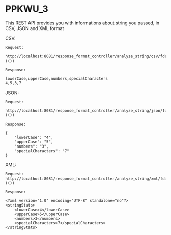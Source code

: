 # PPKWU_3

This REST API provides you with informations about string you passed, in CSV, JSON and XML format


CSV:

```
Request:

http://localhost:8081/response_format_controller/analyze_string/csv/fdasFDSAF764**)(())

Response:

lowerCase,upperCase,numbers,specialCharacters
4,5,3,7
```


JSON:
```
Request:

http://localhost:8081/response_format_controller/analyze_string/json/fdasFDSAF764**)(())

Response:

{
    "lowerCase": "4",
    "upperCase": "5",
    "numbers": "3",
    "specialCharacters": "7"
}
```

XML:
```
Request:
http://localhost:8081/response_format_controller/analyze_string/xml/fdasFDSAF764**)(())

Response:

<?xml version="1.0" encoding="UTF-8" standalone="no"?>
<stringStats>
    <lowerCase>4</lowerCase>
    <upperCase>5</upperCase>
    <numbers>3</numbers>
    <specialCharacters>7</specialCharacters>
</stringStats>
```
